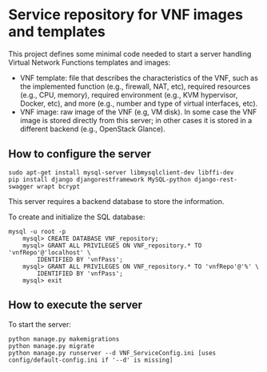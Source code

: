 # Service repository for VNF images and templates

This project defines some minimal code needed to start a server handling Virtual Network Functions templates and images:
* VNF template: file that describes the characteristics of the VNF, such as the implemented function (e.g., firewall, NAT, etc), required resources (e.g.,  CPU, memory), required environment (e.g., KVM hypervisor, Docker, etc), and more (e.g., number and type of virtual interfaces, etc).
* VNF image: raw image of the VNF (e.g, VM disk). In some case the VNF image is stored directly from this server; in other cases it is stored in a different backend (e.g., OpenStack Glance).

## How to configure the server

	sudo apt-get install mysql-server libmysqlclient-dev libffi-dev
	pip install django djangorestframework MySQL-python django-rest-swagger wrapt bcrypt
	
This server requires a backend database to store the information.

To create and initialize the SQL database:

	mysql -u root -p
        mysql> CREATE DATABASE VNF_repository;
        mysql> GRANT ALL PRIVILEGES ON VNF_repository.* TO 'vnfRepo'@'localhost' \
            IDENTIFIED BY 'vnfPass';
        mysql> GRANT ALL PRIVILEGES ON VNF_repository.* TO 'vnfRepo'@'%' \
            IDENTIFIED BY 'vnfPass';
        mysql> exit

## How to execute the server

To start the server:

	python manage.py makemigrations
	python manage.py migrate
	python manage.py runserver --d VNF_ServiceConfig.ini [uses config/default-config.ini if '--d' is missing]
